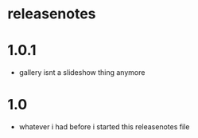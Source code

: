 # releasenotes

# 1.0.1
- gallery isnt a slideshow thing anymore

# 1.0
- whatever i had before i started this releasenotes file